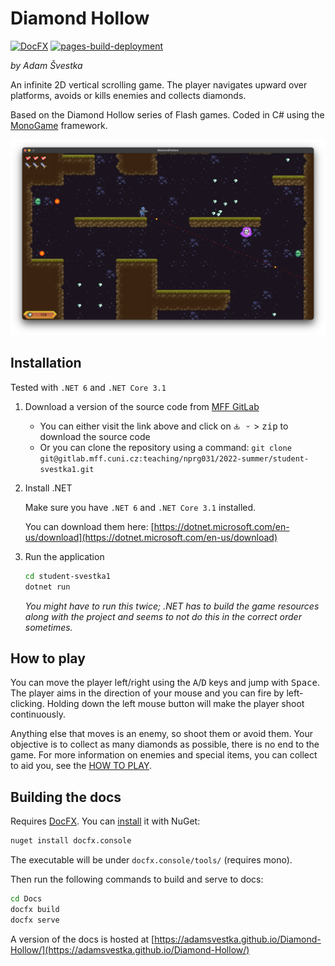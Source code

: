 # Diamond Hollow

[![DocFX](https://github.com/adamsvestka/Diamond-Hollow/actions/workflows/docfx.yml/badge.svg)](https://github.com/adamsvestka/Diamond-Hollow/actions/workflows/docfx.yml)
[![pages-build-deployment](https://github.com/adamsvestka/Diamond-Hollow/actions/workflows/pages/pages-build-deployment/badge.svg)](https://github.com/adamsvestka/Diamond-Hollow/actions/workflows/pages/pages-build-deployment)

*by Adam Švestka*

An infinite 2D vertical scrolling game. The player navigates upward over platforms, avoids or kills enemies and collects diamonds.

Based on the Diamond Hollow series of Flash games. Coded in C# using the [MonoGame](https://www.monogame.net) framework.

![Screenshot](Images/screenshot.png)


## Installation

Tested with `.NET 6` and `.NET Core 3.1`

1. Download a version of the source code from [MFF GitLab](https://gitlab.mff.cuni.cz/teaching/nprg031/2022-summer/student-svestka1.git)

    - You can either visit the link above and click on <kbd>
    <svg xmlns="http://www.w3.org/2000/svg" viewBox="0 0 16 16" width="10" height="10"><path fill="currentColor" fill-rule="evenodd" clip-rule="evenodd" d="M11.78 7.159a.75.75 0 0 0-1.06 0l-1.97 1.97V1.75a.75.75 0 0 0-1.5 0v7.379l-1.97-1.97a.75.75 0 0 0-1.06 1.06l3.25 3.25L8 12l.53-.53 3.25-3.25a.75.75 0 0 0 0-1.061zM2.5 9.75a.75.75 0 0 0-1.5 0V13a2 2 0 0 0 2 2h10a2 2 0 0 0 2-2V9.75a.75.75 0 0 0-1.5 0V13a.5.5 0 0 1-.5.5H3a.5.5 0 0 1-.5-.5V9.75z"></path></svg> <svg xmlns="http://www.w3.org/2000/svg" viewBox="0 0 16 16" width="10" height="10"><path fill="currentColor" fill-rule="evenodd" clip-rule="evenodd" d="M4.22 6.22a.75.75 0 0 1 1.06 0L8 8.94l2.72-2.72a.75.75 0 1 1 1.06 1.06l-3.25 3.25a.75.75 0 0 1-1.06 0L4.22 7.28a.75.75 0 0 1 0-1.06z"></path></svg></kbd> > <kbd>zip</kbd> to download the source code
    - Or you can clone the repository using a command: `git clone git@gitlab.mff.cuni.cz:teaching/nprg031/2022-summer/student-svestka1.git`

2. Install .NET

    Make sure you have `.NET 6` and `.NET Core 3.1` installed.

    You can download them here: [https://dotnet.microsoft.com/en-us/download](https://dotnet.microsoft.com/en-us/download)

3. Run the application
    
    ```sh
    cd student-svestka1
    dotnet run
    ```

    *You might have to run this twice; .NET has to build the game resources along with the project and seems to not do this in the correct order sometimes.*


## How to play

You can move the player left/right using the <kbd>A</kbd>/<kbd>D</kbd> keys and jump with <kbd>Space</kbd>.
The player aims in the direction of your mouse and you can fire by left-clicking. Holding down the left mouse button will make the player shoot continuously.

Anything else that moves is an enemy, so shoot them or avoid them.
Your objective is to collect as many diamonds as possible, there is no end to the game.
For more information on enemies and special items, you can collect to aid you, see the [HOW TO PLAY](Docs/how-to-play.md).


## Building the docs

Requires [DocFX](https://dotnet.github.io/docfx/index.html). You can [install](https://dotnet.github.io/docfx/tutorial/docfx_getting_started.html#2-use-docfx-as-a-command-line-tool) it with NuGet:

```sh
nuget install docfx.console
```

The executable will be under `docfx.console/tools/` (requires mono).

Then run the following commands to build and serve to docs:

```sh
cd Docs
docfx build
docfx serve
```

A version of the docs is hosted at [https://adamsvestka.github.io/Diamond-Hollow/](https://adamsvestka.github.io/Diamond-Hollow/)